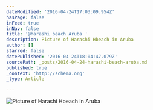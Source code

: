 ```yaml
---
dateModified: '2016-04-24T17:03:09.954Z'
hasPage: false
inFeed: true
inNav: false
title: '@harashi beach Aruba '
description: Picture of Harashi Hbeach in Aruba
author: []
starred: false
datePublished: '2016-04-24T18:04:47.079Z'
sourcePath: _posts/2016-04-24-harashi-beach-aruba.md
published: true
_context: 'http://schema.org'
_type: Article

---
```

![Picture of Harashi Hbeach in Aruba](https://the-grid-user-content.s3-us-west-2.amazonaws.com/e73e0601-9a72-4784-bb12-154cac55956f.jpg)